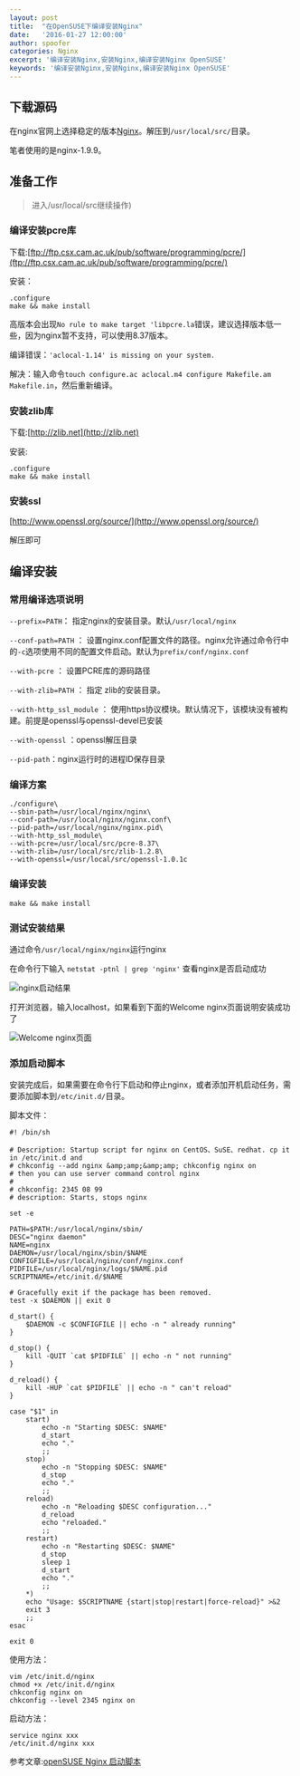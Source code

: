 ```yaml
---
layout: post
title:  "在OpenSUSE下编译安装Nginx"
date:   '2016-01-27 12:00:00'
author: spoofer
categories: Nginx
excerpt: '编译安装Nginx,安装Nginx,编译安装Nginx OpenSUSE'
keywords: '编译安装Nginx,安装Nginx,编译安装Nginx OpenSUSE'
---
```


## 下载源码

在nginx官网上选择稳定的版本[Nginx](http://nginx.org/en/download.html)。解压到`/usr/local/src/`目录。

笔者使用的是nginx-1.9.9。

## 准备工作

> 进入/usr/local/src继续操作)

### 编译安装pcre库

下载:[ftp://ftp.csx.cam.ac.uk/pub/software/programming/pcre/](ftp://ftp.csx.cam.ac.uk/pub/software/programming/pcre/)

安装：

<!--more-->

	.configure
	make && make install

高版本会出现`No rule to make target 'libpcre.la`错误，建议选择版本低一些，因为nginx暂不支持，可以使用8.37版本。

编译错误：`'aclocal-1.14' is missing on your system.`

解决：输入命令`touch configure.ac aclocal.m4 configure Makefile.am Makefile.in`，然后重新编译。

### 安装zlib库

下载:[http://zlib.net](http://zlib.net)

安装:

	.configure
	make && make install

### 安装ssl

[http://www.openssl.org/source/](http://www.openssl.org/source/)

解压即可

## 编译安装

### 常用编译选项说明

`--prefix=PATH`： 指定nginx的安装目录。默认`/usr/local/nginx`

`--conf-path=PATH` ： 设置nginx.conf配置文件的路径。nginx允许通过命令行中的`-c`选项使用不同的配置文件启动。默认为`prefix/conf/nginx.conf`

`--with-pcre` ： 设置PCRE库的源码路径

`--with-zlib=PATH` ： 指定 zlib的安装目录。

`--with-http_ssl_module` ： 使用https协议模块。默认情况下，该模块没有被构建。前提是openssl与openssl-devel已安装

`--with-openssl` ：openssl解压目录

`--pid-path`：nginx运行时的进程ID保存目录

### 编译方案

	./configure\
	--sbin-path=/usr/local/nginx/nginx\
	--conf-path=/usr/local/nginx/nginx.conf\
	--pid-path=/usr/local/nginx/nginx.pid\
	--with-http_ssl_module\
	--with-pcre=/usr/local/src/pcre-8.37\
	--with-zlib=/usr/local/src/zlib-1.2.8\
	--with-openssl=/usr/local/src/openssl-1.0.1c

### 编译安装

	make && make install

### 测试安装结果

通过命令`/usr/local/nginx/nginx`运行nginx

在命令行下输入 `netstat -ptnl | grep 'nginx'` 查看nginx是否启动成功

![nginx启动结果](http://7u2eqw.com1.z0.glb.clouddn.com/nginx-start-result.png)

打开浏览器，输入localhost，如果看到下面的Welcome nginx页面说明安装成功了

![Welcome nginx页面](http://7u2eqw.com1.z0.glb.clouddn.com/Nginx-welcome-page.png)

### 添加启动脚本
安装完成后，如果需要在命令行下启动和停止nginx，或者添加开机启动任务，需要添加脚本到`/etc/init.d/`目录。

脚本文件：

	#! /bin/sh

	# Description: Startup script for nginx on CentOS、SuSE、redhat. cp it in /etc/init.d and
	# chkconfig --add nginx &amp;amp;&amp;amp; chkconfig nginx on
	# then you can use server command control nginx
	#
	# chkconfig: 2345 08 99
	# description: Starts, stops nginx

	set -e

	PATH=$PATH:/usr/local/nginx/sbin/
	DESC="nginx daemon"
	NAME=nginx
	DAEMON=/usr/local/nginx/sbin/$NAME
	CONFIGFILE=/usr/local/nginx/conf/nginx.conf
	PIDFILE=/usr/local/nginx/logs/$NAME.pid
	SCRIPTNAME=/etc/init.d/$NAME

	# Gracefully exit if the package has been removed.
	test -x $DAEMON || exit 0

	d_start() {
	    $DAEMON -c $CONFIGFILE || echo -n " already running"
	}

	d_stop() {
	    kill -QUIT `cat $PIDFILE` || echo -n " not running"
	}

	d_reload() {
	    kill -HUP `cat $PIDFILE` || echo -n " can't reload"
	}

	case "$1" in
	    start)
	        echo -n "Starting $DESC: $NAME"
	        d_start
	        echo "."
	        ;;
	    stop)
	        echo -n "Stopping $DESC: $NAME"
	        d_stop
	        echo "."
	        ;;
	    reload)
	        echo -n "Reloading $DESC configuration..."
	        d_reload
	        echo "reloaded."
	        ;;
	    restart)
	        echo -n "Restarting $DESC: $NAME"
	        d_stop
	        sleep 1
	        d_start
	        echo "."
	        ;;
	    *)
	    echo "Usage: $SCRIPTNAME {start|stop|restart|force-reload}" >&2
	    exit 3
	    ;;
	esac

	exit 0

使用方法：

	vim /etc/init.d/nginx
	chmod +x /etc/init.d/nginx
	chkconfig nginx on
	chkconfig --level 2345 nginx on


启动方法：

	service nginx xxx
	/etc/init.d/nginx xxx

参考文章:[openSUSE Nginx 启动脚本](http://www.coffin5257.com/opensuse-nginx-startup-script/)
